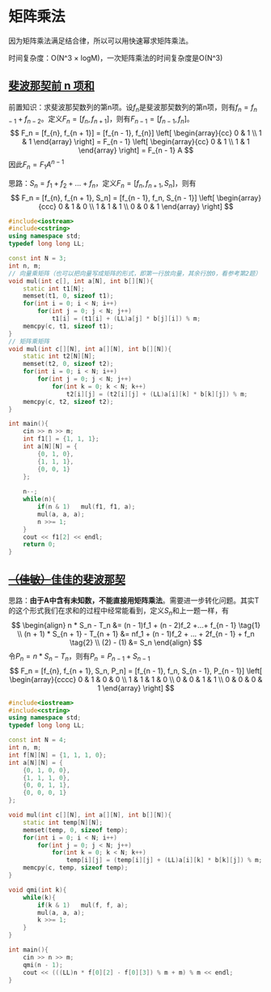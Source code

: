 # 矩阵乘法

因为矩阵乘法满足结合律，所以可以用快速幂求矩阵乘法。

时间复杂度：O(N^3 × logM)，一次矩阵乘法的时间复杂度是O(N^3)



## [斐波那契前 n 项和](https://www.acwing.com/problem/content/1305/)

前置知识：求斐波那契数列的第n项。设$f_n$是斐波那契数列的第n项，则有$f_n = f_{n - 1} + f_{n - 2}$。定义$F_n = [f_{n}, f_{n + 1}]$，则有$F_{n - 1} = [f_{n - 1}, f_{n}]$。
$$
F_n = [f_{n}, f_{n + 1}] = [f_{n - 1}, f_{n}] 
\left[
\begin{array}{cc}
0 & 1 \\
1 & 1
\end{array}
\right]
= F_{n - 1}
\left[
\begin{array}{cc}
0 & 1 \\
1 & 1
\end{array}
\right]
= F_{n - 1}  A
$$
因此$F_n = F_1A^{n - 1}$

思路：$S_n = f_1 + f_2 +...+ f_n$，定义$F_n = [f_{n}, f_{n + 1}, S_n]$，则有
$$
F_n = [f_{n}, f_{n + 1}, S_n] = [f_{n - 1}, f_n, S_{n - 1}]
\left[
\begin{array}{ccc}
0 & 1 & 0 \\
1 & 1 & 1 \\
0 & 0 & 1
\end{array}
\right]
$$

```c++
#include<iostream>
#include<cstring>
using namespace std;
typedef long long LL;

const int N = 3;
int n, m;
// 向量乘矩阵（也可以把向量写成矩阵的形式，即第一行放向量，其余行放0，看参考第2题）
void mul(int c[], int a[N], int b[][N]){
    static int t1[N];
    memset(t1, 0, sizeof t1);
    for(int i = 0; i < N; i++)
        for(int j = 0; j < N; j++)
            t1[i] = (t1[i] + (LL)a[j] * b[j][i]) % m;
    memcpy(c, t1, sizeof t1);
}
// 矩阵乘矩阵
void mul(int c[][N], int a[][N], int b[][N]){
    static int t2[N][N];
    memset(t2, 0, sizeof t2);
    for(int i = 0; i < N; i++)
        for(int j = 0; j < N; j++)
            for(int k = 0; k < N; k++)
                t2[i][j] = (t2[i][j] + (LL)a[i][k] * b[k][j]) % m;
    memcpy(c, t2, sizeof t2);
}

int main(){
    cin >> n >> m;
    int f1[] = {1, 1, 1};
    int a[N][N] = {
        {0, 1, 0},
        {1, 1, 1},
        {0, 0, 1}
    };
    
    n--;
    while(n){
        if(n & 1)   mul(f1, f1, a);
        mul(a, a, a);
        n >>= 1;
    }
    cout << f1[2] << endl;
    return 0;
}
```



## [<del>（佳敏）</del>佳佳的斐波那契](https://www.acwing.com/problem/content/1306/)

思路：**由于A中含有未知数，不能直接用矩阵乘法**。需要进一步转化问题。其实T的这个形式我们在求和的过程中经常能看到，定义$S_n$和上一题一样，有
$$
\begin{align}
n * S_n - T_n &= (n - 1)f_1 + (n - 2)f_2 +...+ f_{n - 1} \tag{1} \\
(n + 1) * S_{n + 1} - T_{n + 1} &= nf_1 + (n - 1)f_2 + ... + 2f_{n - 1} + f_n \tag{2} \\
(2) - (1) &= S_n
\end{align}
$$
令$P_n = n * S_n - T_n$，则有$P_n = P_{n - 1} + S_{n - 1}$
$$
F_n = [f_{n}, f_{n + 1}, S_n, P_n] = [f_{n - 1}, f_n, S_{n - 1}, P_{n - 1}]
\left[
\begin{array}{cccc}
0 & 1 & 0 & 0 \\
1 & 1 & 1 & 0 \\
0 & 0 & 1 & 1 \\
0 & 0 & 0 & 1
\end{array}
\right]
$$

```c++
#include<iostream>
#include<cstring>
using namespace std;
typedef long long LL;

const int N = 4;
int n, m;
int f[N][N] = {1, 1, 1, 0};
int a[N][N] = {
    {0, 1, 0, 0},
    {1, 1, 1, 0},
    {0, 0, 1, 1},
    {0, 0, 0, 1}
};

void mul(int c[][N], int a[][N], int b[][N]){
    static int temp[N][N];
    memset(temp, 0, sizeof temp);
    for(int i = 0; i < N; i++)
        for(int j = 0; j < N; j++)
            for(int k = 0; k < N; k++)
                temp[i][j] = (temp[i][j] + (LL)a[i][k] * b[k][j]) % m;
    memcpy(c, temp, sizeof temp);
}

void qmi(int k){
    while(k){
        if(k & 1)   mul(f, f, a);
        mul(a, a, a);
        k >>= 1;
    }
}

int main(){
    cin >> n >> m;
    qmi(n - 1);
    cout << (((LL)n * f[0][2] - f[0][3]) % m + m) % m << endl;
}
```

